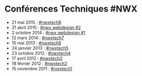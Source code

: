 # Conférences Techniques #NWX

 - 21 mai 2015 : [#nwxtech8](150521-nwxtech8.md)
 - 21 abril 2015 : [#nwx webdesign #2](150421-nwxwd2.md)
 - 2 octobre 2014 : [#nwx webdesign #1](141002-nwxwd1.md)
 - 12 mars 2014 : [#nwxtech7](140312-nwxtech7.md)
 - 15 mai 2013 : [#nwxtech6](130515-nwxtech6.md)
 - 24 janvier 2013 : [#nwxtech5](130124-nwxtech5.md)
 - 23 octobre 2012 : [#nwxtech4](121023-nwxtech4.md)
 - 17 avril 2012 : [#nwxtech3](120417-nwxtech3.md)
 - 18 février 2012 : [#nwxtech2](120218-nwxtech2.md)
 - 15 novembre 2011 : [#nwxtech1](111115-nwxtech1.md)
